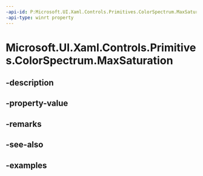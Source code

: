 ```yaml
---
-api-id: P:Microsoft.UI.Xaml.Controls.Primitives.ColorSpectrum.MaxSaturation
-api-type: winrt property
---
```


<!-- Property syntax.
public int MaxSaturation { get;  set; }
-->

# Microsoft.UI.Xaml.Controls.Primitives.ColorSpectrum.MaxSaturation

## -description

## -property-value

## -remarks

## -see-also

## -examples

